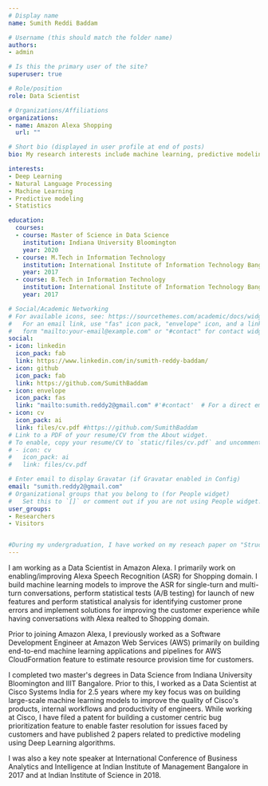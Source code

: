 ```yaml
---
# Display name
name: Sumith Reddi Baddam

# Username (this should match the folder name)
authors:
- admin

# Is this the primary user of the site?
superuser: true

# Role/position
role: Data Scientist

# Organizations/Affiliations
organizations:
- name: Amazon Alexa Shopping
  url: ""

# Short bio (displayed in user profile at end of posts)
bio: My research interests include machine learning, predictive modeling and natural language processing.

interests:
- Deep Learning
- Natural Language Processing
- Machine Learning
- Predictive modeling
- Statistics

education:
  courses:
  - course: Master of Science in Data Science
    institution: Indiana University Bloomington
    year: 2020
  - course: M.Tech in Information Technology
    institution: International Institute of Information Technology Bangalore
    year: 2017
  - course: B.Tech in Information Technology
    institution: International Institute of Information Technology Bangalore
    year: 2017

# Social/Academic Networking
# For available icons, see: https://sourcethemes.com/academic/docs/widgets/#icons
#   For an email link, use "fas" icon pack, "envelope" icon, and a link in the
#   form "mailto:your-email@example.com" or "#contact" for contact widget.
social:
- icon: linkedin
  icon_pack: fab
  link: https://www.linkedin.com/in/sumith-reddy-baddam/
- icon: github
  icon_pack: fab
  link: https://github.com/SumithBaddam
- icon: envelope
  icon_pack: fas
  link: "mailto:sumith.reddy2@gmail.com" #'#contact'  # For a direct email link, use "mailto:test@example.org".
- icon: cv
  icon_pack: ai
  link: files/cv.pdf #https://github.com/SumithBaddam
# Link to a PDF of your resume/CV from the About widget.
# To enable, copy your resume/CV to `static/files/cv.pdf` and uncomment the lines below.
# - icon: cv
#   icon_pack: ai
#   link: files/cv.pdf

# Enter email to display Gravatar (if Gravatar enabled in Config)
email: "sumith.reddy2@gmail.com"
# Organizational groups that you belong to (for People widget)
#   Set this to `[]` or comment out if you are not using People widget.
user_groups:
- Researchers
- Visitors


#During my undergraduation, I have worked on my reseach paper on "Structuring insights from customer reviews of products using NLP" working under the guidance of Prof. Dinesh Babu Jayagopi.
---
```

I am working as a Data Scientist in Amazon Alexa. I primarily work on enabling/improving Alexa Speech Recognition (ASR) for Shopping domain. I build machine learning models to improve the ASR for single-turn and multi-turn conversations, perform statistical tests (A/B testing) for launch of new features and perform statistical analysis for identifying customer prone errors and implement solutions for improving the customer experience while having conversations with Alexa realted to Shopping domain. 

Prior to joining Amazon Alexa, I previously worked as a Software Development Engineer at Amazon Web Services (AWS) primarily on building end-to-end machine learning applications and pipelines for AWS CloudFormation feature to estimate resource provision time for customers. 

I completed two master's degrees in Data Science from Indiana University Bloomington and IIIT Bangalore. Prior to this, I worked as a Data Scientist at Cisco Systems India for 2.5 years where my key focus was on building large-scale machine learning models to improve the quality of Cisco's products, internal workflows and productivity of engineers. While working at Cisco, I have filed a patent for building a customer centric bug prioritization feature to enable faster resolution for issues faced by customers and have published 2 papers related to predictive modeling using Deep Learning algorithms.

I was also a key note speaker at International Conference of Business Analytics and Intelligence at Indian Institute of Management Bangalore in 2017 and at Indian Institute of Science in 2018.
